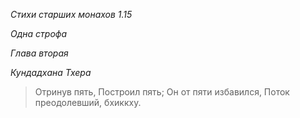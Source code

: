 *Стихи старших монахов 1\.15*

*Одна строфа*

*Глава вторая*

*Кундадхана Тхера*

> Отринув пять,
> Построил пять;
> Он от пяти избавился,
> Поток преодолевший, бхиккху\.